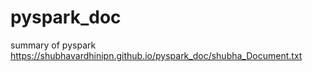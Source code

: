 # pyspark_doc
summary of pyspark   https://shubhavardhinipn.github.io/pyspark_doc/shubha_Document.txt

